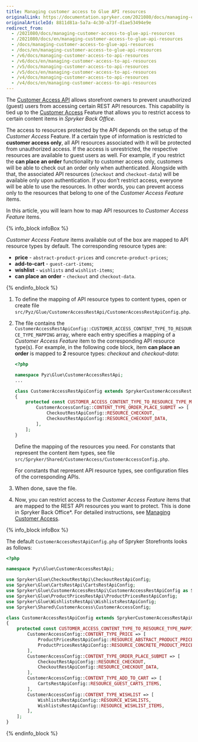 ```yaml
---
title: Managing customer access to Glue API resources
originalLink: https://documentation.spryker.com/2021080/docs/managing-customer-access-to-glue-api-resources
originalArticleId: 8811d81a-5a7a-4c30-a73f-d1ae53494e9e
redirect_from:
  - /2021080/docs/managing-customer-access-to-glue-api-resources
  - /2021080/docs/en/managing-customer-access-to-glue-api-resources
  - /docs/managing-customer-access-to-glue-api-resources
  - /docs/en/managing-customer-access-to-glue-api-resources
  - /v6/docs/managing-customer-access-to-api-resources
  - /v6/docs/en/managing-customer-access-to-api-resources
  - /v5/docs/managing-customer-access-to-api-resources
  - /v5/docs/en/managing-customer-access-to-api-resources
  - /v4/docs/managing-customer-access-to-api-resources
  - /v4/docs/en/managing-customer-access-to-api-resources
---
```


The [Customer Access API](/docs/scos/dev/glue-api-guides/{{site.version}}/retrieving-protected-resources.html) allows storefront owners to prevent unauthorized (guest) users from accessing certain REST API resources. This capability is tied up to the [Customer Access](/docs/scos/user/back-office-user-guides/{{site.version}}customer/customer-customer-access-customer-groups/managing-customer-access.html) Feature that allows you to restrict access to certain content items in *Spryker Back Office*.

The access to resources protected by the API depends on the setup of the *Customer Access* Feature. If a certain type of information is restricted to **customer access only**, all API resources associated with it will be protected from unauthorized access. If the access is unrestricted, the respective resources are available to guest users as well. For example, if you restrict the **can place an order** functionality to customer access only, customers will be able to check out an order only when authenticated. Alongside with that, the associated API resources (`checkout` and `checkout-data`) will be available only upon authentication. If you don’t restrict access, everyone will be able to use the resources. In other words, you can prevent access only to the resources that belong to one of the *Customer Access Feature* items.

In this article, you will learn how to map API resources to *Customer Access Feature* items.

{% info_block infoBox %}

*Customer Access Feature* items available out of the box are mapped to API resource types by default. The corresponding resource types are:
* **price** - `abstract-product-prices` and `concrete-product-prices`;
* **add-to-cart** - `guest-cart-items`;
* **wishlist** - `wishlists` and `wishlist-items`;
* **can place an order** - `checkout` and `checkout-data`.

{% endinfo_block %}

1. To define the mapping of API resource types to content types, open or create file `src/Pyz/Glue/CustomerAccessRestApi/CustomerAccessRestApiConfig.php`.

2. The file contains the `CustomerAccessRestApiConfig::CUSTOMER_ACCESS_CONTENT_TYPE_TO_RESOURCE_TYPE_MAPPING` array, where each entry specifies a mapping of a *Customer Access Feature* item to the corresponding API resource type(s).
For example, in the following code block, item **can place an order** is mapped to **2** resource types: *checkout* and *checkout-data*:

   ```php
   <?php

   namespace Pyz\Glue\CustomerAccessRestApi;
   ...

   class CustomerAccessRestApiConfig extends SprykerCustomerAccessRestApiConfig
   {
       protected const CUSTOMER_ACCESS_CONTENT_TYPE_TO_RESOURCE_TYPE_MAPPING = [
           CustomerAccessConfig::CONTENT_TYPE_ORDER_PLACE_SUBMIT => [
               CheckoutRestApiConfig::RESOURCE_CHECKOUT,
               CheckoutRestApiConfig::RESOURCE_CHECKOUT_DATA,
           ],
       ];
   }
   ```

   Define the mapping of the resources you need.
   For constants that represent the content item types, see file `src/Spryker/Shared/CustomerAccess/CustomerAccessConfig.php`.

   For constants that represent API resource types, see configuration files of the corresponding APIs.

3. When done, save the file.

4. Now, you can restrict access to the *Customer Access Feature* items that are mapped to the REST API resources you want to protect. This is done in Spryker Back Office*. For detailed instructions, see [Managing Customer Access](/docs/scos/user/back-office-user-guides/{{site.version}}customer/customer-customer-access-customer-groups/managing-customer-access.html).

{% info_block infoBox %}

The default `CustomerAccessRestApiConfig.php` of Spryker Storefronts looks as follows:

```php
<?php

namespace Pyz\Glue\CustomerAccessRestApi;

use Spryker\Glue\CheckoutRestApi\CheckoutRestApiConfig;
use Spryker\Glue\CartsRestApi\CartsRestApiConfig;
use Spryker\Glue\CustomerAccessRestApi\CustomerAccessRestApiConfig as SprykerCustomerAccessRestApiConfig;
use Spryker\Glue\ProductPricesRestApi\ProductPricesRestApiConfig;
use Spryker\Glue\WishlistsRestApi\WishlistsRestApiConfig;
use Spryker\Shared\CustomerAccess\CustomerAccessConfig;

class CustomerAccessRestApiConfig extends SprykerCustomerAccessRestApiConfig
{
    protected const CUSTOMER_ACCESS_CONTENT_TYPE_TO_RESOURCE_TYPE_MAPPING = [
        CustomerAccessConfig::CONTENT_TYPE_PRICE => [
            ProductPricesRestApiConfig::RESOURCE_ABSTRACT_PRODUCT_PRICES,
            ProductPricesRestApiConfig::RESOURCE_CONCRETE_PRODUCT_PRICES,
        ],
        CustomerAccessConfig::CONTENT_TYPE_ORDER_PLACE_SUBMIT => [
            CheckoutRestApiConfig::RESOURCE_CHECKOUT,
            CheckoutRestApiConfig::RESOURCE_CHECKOUT_DATA,
        ],
        CustomerAccessConfig::CONTENT_TYPE_ADD_TO_CART => [
            CartsRestApiConfig::RESOURCE_GUEST_CARTS_ITEMS,
        ],
        CustomerAccessConfig::CONTENT_TYPE_WISHLIST => [
            WishlistsRestApiConfig::RESOURCE_WISHLISTS,
            WishlistsRestApiConfig::RESOURCE_WISHLIST_ITEMS,
        ],
    ];
}
```

{% endinfo_block %}
